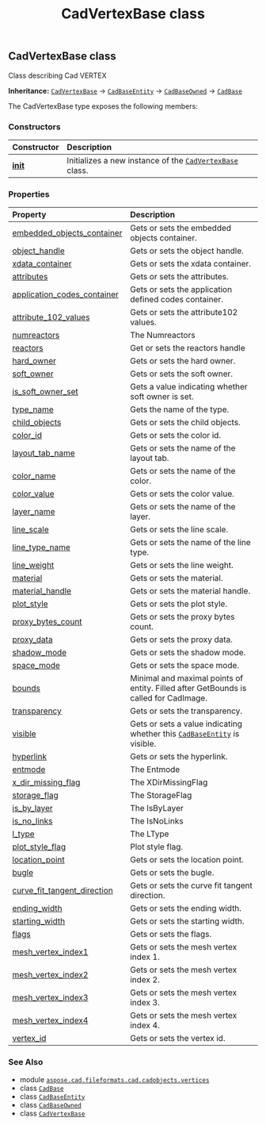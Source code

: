 ﻿---
title: CadVertexBase class
second_title: Aspose.CAD for Python via .NET API References
description: 
type: docs
weight: 50
url: /aspose.cad.fileformats.cad.cadobjects.vertices/cadvertexbase/
is_root: false
---

## CadVertexBase class

Class describing Cad VERTEX



**Inheritance:** [`CadVertexBase`](/cad/python-net/aspose.cad.fileformats.cad.cadobjects.vertices/cadvertexbase) → 
[`CadBaseEntity`](/cad/python-net/aspose.cad.fileformats.cad.cadobjects/cadbaseentity) → 
[`CadBaseOwned`](/cad/python-net/aspose.cad.fileformats.cad.cadobjects/cadbaseowned) → 
[`CadBase`](/cad/python-net/aspose.cad.fileformats.cad.cadobjects/cadbase)



The CadVertexBase type exposes the following members:

### Constructors
| Constructor | Description |
| :- | :- |
| [__init__](/cad/python-net/aspose.cad.fileformats.cad.cadobjects.vertices/cadvertexbase/__init__/#) | Initializes a new instance of the [`CadVertexBase`](/cad/python-net/aspose.cad.fileformats.cad.cadobjects.vertices/cadvertexbase) class. |


### Properties
| Property | Description |
| :- | :- |
| [embedded_objects_container](/cad/python-net/aspose.cad.fileformats.cad.cadobjects.vertices/cadvertexbase/embedded_objects_container) | Gets or sets the embedded objects container. |
| [object_handle](/cad/python-net/aspose.cad.fileformats.cad.cadobjects.vertices/cadvertexbase/object_handle) | Gets or sets the object handle. |
| [xdata_container](/cad/python-net/aspose.cad.fileformats.cad.cadobjects.vertices/cadvertexbase/xdata_container) | Gets or sets the xdata container. |
| [attributes](/cad/python-net/aspose.cad.fileformats.cad.cadobjects.vertices/cadvertexbase/attributes) | Gets or sets the attributes. |
| [application_codes_container](/cad/python-net/aspose.cad.fileformats.cad.cadobjects.vertices/cadvertexbase/application_codes_container) | Gets or sets the application defined codes container. |
| [attribute_102_values](/cad/python-net/aspose.cad.fileformats.cad.cadobjects.vertices/cadvertexbase/attribute_102_values) | Gets or sets the attribute102 values. |
| [numreactors](/cad/python-net/aspose.cad.fileformats.cad.cadobjects.vertices/cadvertexbase/numreactors) | The Numreactors |
| [reactors](/cad/python-net/aspose.cad.fileformats.cad.cadobjects.vertices/cadvertexbase/reactors) | Get or sets the reactors handle |
| [hard_owner](/cad/python-net/aspose.cad.fileformats.cad.cadobjects.vertices/cadvertexbase/hard_owner) | Gets or sets the hard owner. |
| [soft_owner](/cad/python-net/aspose.cad.fileformats.cad.cadobjects.vertices/cadvertexbase/soft_owner) | Gets or sets the soft owner. |
| [is_soft_owner_set](/cad/python-net/aspose.cad.fileformats.cad.cadobjects.vertices/cadvertexbase/is_soft_owner_set) | Gets a value indicating whether soft owner is set. |
| [type_name](/cad/python-net/aspose.cad.fileformats.cad.cadobjects.vertices/cadvertexbase/type_name) | Gets the name of the type. |
| [child_objects](/cad/python-net/aspose.cad.fileformats.cad.cadobjects.vertices/cadvertexbase/child_objects) | Gets or sets the child objects. |
| [color_id](/cad/python-net/aspose.cad.fileformats.cad.cadobjects.vertices/cadvertexbase/color_id) | Gets or sets the color id. |
| [layout_tab_name](/cad/python-net/aspose.cad.fileformats.cad.cadobjects.vertices/cadvertexbase/layout_tab_name) | Gets or sets the name of the layout tab. |
| [color_name](/cad/python-net/aspose.cad.fileformats.cad.cadobjects.vertices/cadvertexbase/color_name) | Gets or sets the name of the color. |
| [color_value](/cad/python-net/aspose.cad.fileformats.cad.cadobjects.vertices/cadvertexbase/color_value) | Gets or sets the color value. |
| [layer_name](/cad/python-net/aspose.cad.fileformats.cad.cadobjects.vertices/cadvertexbase/layer_name) | Gets or sets the name of the layer. |
| [line_scale](/cad/python-net/aspose.cad.fileformats.cad.cadobjects.vertices/cadvertexbase/line_scale) | Gets or sets the line scale. |
| [line_type_name](/cad/python-net/aspose.cad.fileformats.cad.cadobjects.vertices/cadvertexbase/line_type_name) | Gets or sets the name of the line type. |
| [line_weight](/cad/python-net/aspose.cad.fileformats.cad.cadobjects.vertices/cadvertexbase/line_weight) | Gets or sets the line weight. |
| [material](/cad/python-net/aspose.cad.fileformats.cad.cadobjects.vertices/cadvertexbase/material) | Gets or sets the material. |
| [material_handle](/cad/python-net/aspose.cad.fileformats.cad.cadobjects.vertices/cadvertexbase/material_handle) | Gets or sets the material handle. |
| [plot_style](/cad/python-net/aspose.cad.fileformats.cad.cadobjects.vertices/cadvertexbase/plot_style) | Gets or sets the plot style. |
| [proxy_bytes_count](/cad/python-net/aspose.cad.fileformats.cad.cadobjects.vertices/cadvertexbase/proxy_bytes_count) | Gets or sets the proxy bytes count. |
| [proxy_data](/cad/python-net/aspose.cad.fileformats.cad.cadobjects.vertices/cadvertexbase/proxy_data) | Gets or sets the proxy data. |
| [shadow_mode](/cad/python-net/aspose.cad.fileformats.cad.cadobjects.vertices/cadvertexbase/shadow_mode) | Gets or sets the shadow mode. |
| [space_mode](/cad/python-net/aspose.cad.fileformats.cad.cadobjects.vertices/cadvertexbase/space_mode) | Gets or sets the space mode. |
| [bounds](/cad/python-net/aspose.cad.fileformats.cad.cadobjects.vertices/cadvertexbase/bounds) | Minimal and maximal points of entity. Filled after GetBounds is called for CadImage. |
| [transparency](/cad/python-net/aspose.cad.fileformats.cad.cadobjects.vertices/cadvertexbase/transparency) | Gets or sets the transparency. |
| [visible](/cad/python-net/aspose.cad.fileformats.cad.cadobjects.vertices/cadvertexbase/visible) | Gets or sets a value indicating whether this [`CadBaseEntity`](/cad/python-net/aspose.cad.fileformats.cad.cadobjects/cadbaseentity) is visible. |
| [hyperlink](/cad/python-net/aspose.cad.fileformats.cad.cadobjects.vertices/cadvertexbase/hyperlink) | Gets or sets the hyperlink. |
| [entmode](/cad/python-net/aspose.cad.fileformats.cad.cadobjects.vertices/cadvertexbase/entmode) | The Entmode |
| [x_dir_missing_flag](/cad/python-net/aspose.cad.fileformats.cad.cadobjects.vertices/cadvertexbase/x_dir_missing_flag) | The XDirMissingFlag |
| [storage_flag](/cad/python-net/aspose.cad.fileformats.cad.cadobjects.vertices/cadvertexbase/storage_flag) | The StorageFlag |
| [is_by_layer](/cad/python-net/aspose.cad.fileformats.cad.cadobjects.vertices/cadvertexbase/is_by_layer) | The IsByLayer |
| [is_no_links](/cad/python-net/aspose.cad.fileformats.cad.cadobjects.vertices/cadvertexbase/is_no_links) | The IsNoLinks |
| [l_type](/cad/python-net/aspose.cad.fileformats.cad.cadobjects.vertices/cadvertexbase/l_type) | The LType |
| [plot_style_flag](/cad/python-net/aspose.cad.fileformats.cad.cadobjects.vertices/cadvertexbase/plot_style_flag) | Plot style flag. |
| [location_point](/cad/python-net/aspose.cad.fileformats.cad.cadobjects.vertices/cadvertexbase/location_point) | Gets or sets the location point. |
| [bugle](/cad/python-net/aspose.cad.fileformats.cad.cadobjects.vertices/cadvertexbase/bugle) | Gets or sets the bugle. |
| [curve_fit_tangent_direction](/cad/python-net/aspose.cad.fileformats.cad.cadobjects.vertices/cadvertexbase/curve_fit_tangent_direction) | Gets or sets the curve fit tangent direction. |
| [ending_width](/cad/python-net/aspose.cad.fileformats.cad.cadobjects.vertices/cadvertexbase/ending_width) | Gets or sets the ending width. |
| [starting_width](/cad/python-net/aspose.cad.fileformats.cad.cadobjects.vertices/cadvertexbase/starting_width) | Gets or sets the starting width. |
| [flags](/cad/python-net/aspose.cad.fileformats.cad.cadobjects.vertices/cadvertexbase/flags) | Gets or sets the flags. |
| [mesh_vertex_index1](/cad/python-net/aspose.cad.fileformats.cad.cadobjects.vertices/cadvertexbase/mesh_vertex_index1) | Gets or sets the mesh vertex index 1. |
| [mesh_vertex_index2](/cad/python-net/aspose.cad.fileformats.cad.cadobjects.vertices/cadvertexbase/mesh_vertex_index2) | Gets or sets the mesh vertex index 2. |
| [mesh_vertex_index3](/cad/python-net/aspose.cad.fileformats.cad.cadobjects.vertices/cadvertexbase/mesh_vertex_index3) | Gets or sets the mesh vertex index 3. |
| [mesh_vertex_index4](/cad/python-net/aspose.cad.fileformats.cad.cadobjects.vertices/cadvertexbase/mesh_vertex_index4) | Gets or sets the mesh vertex index 4. |
| [vertex_id](/cad/python-net/aspose.cad.fileformats.cad.cadobjects.vertices/cadvertexbase/vertex_id) | Gets or sets the vertex id. |



### See Also
* module [`aspose.cad.fileformats.cad.cadobjects.vertices`](..)
* class [`CadBase`](/cad/python-net/aspose.cad.fileformats.cad.cadobjects/cadbase)
* class [`CadBaseEntity`](/cad/python-net/aspose.cad.fileformats.cad.cadobjects/cadbaseentity)
* class [`CadBaseOwned`](/cad/python-net/aspose.cad.fileformats.cad.cadobjects/cadbaseowned)
* class [`CadVertexBase`](/cad/python-net/aspose.cad.fileformats.cad.cadobjects.vertices/cadvertexbase)
